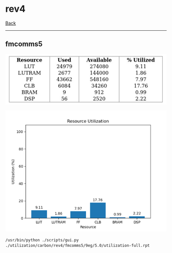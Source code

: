 # rev4

[Back](<../carbon.md>)

---

## fmcomms5

<p align="center">
	<img src="../../../../images/carbon/rev4/fmcomms5/9eg/5.0/table.jpg" />
</p>

<p align="center">
	<img src="../../../../images/carbon/rev4/fmcomms5/9eg/5.0/graph.png" />
</p>

`/usr/bin/python ./scripts/gui.py ./utilization/carbon/rev4/fmcomms5/9eg/5.0/utilization-full.rpt`


